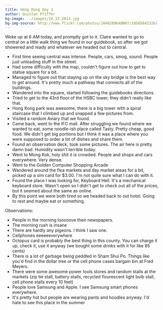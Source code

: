 ```yaml
---
title: Hong Kong Day 1
author: Quinlan Pfiffer
bg-image: ../images/10_22_2013.jpg
bg-img-source: http://www.flickr.com/photos/104820964@N07/10565842326/
---
```

Woke up at 6 AM today, and promptly got to it. Claire wanted to go to central on
a little walk thing we found in our guidebook, so after we got showered and
ready and whatever we headed out to central.

* First time seeing central was intense. People, cars, smog, sound. People just
  unloading stuff in the street.
* Had some difficulty with the map, couldn't figure out how to get to statue
  square for a bit.
* Managed to figure out that staying up on the sky bridge is the best way to get
  around. It's pretty much a pathway that connects all of the buildings.
* Wandered into the square, started following the guidebooks directions.
* Tried to get to the 43rd floor of the HSBC tower, they didn't really like
  that.
* Hong Kong park was awesome, there is a big tower with a spiral staircase that
  I climbed up and snapped a few pictures from.
* Visited a random Aviary that we found.
* Came back, went to the IFC mall. After struggling we found where we wanted to
  eat, some noodle-ish place called Tasty. Pretty cheap, good food. We didn't
get big portions but I think it was a place where you were supposed to order a
lot of dishes and share them.
* Found an observation deck, took some pictures. The air here is pretty damn
  bad. Humidity wasn't terrible today.
* Went to Mong Kok, holy shit it is crowded. People and shops and cars
  everywhere. Very dense.
* Went to the Golden Computer Shopping Arcade
* Wandered around the flea markets and day market areas for a bit, picked up a
  sim card for $3.00. I'm not quite sure what I can do with it.
* Found the place I was looking for, Keyboard Hell. It's a mechanical keyboard
  store. Wasn't open so I didn't get to check out all of the prices, but it
seemed about the same as online.
* By this point we were both tired so we headed back to out hotel. Going to rest
  and maybe eat or something.

Observations:

* People in the morning looooove their newspapers.
* The morning rush is insane
* There are hardly any pigeons. I think I saw one.
* Cellphones eeeeeeverywhere
* Octopus card is probably the best thing in this county. You can charge it up,
  check it, use it anyway (we bought some drinks with it for like 85 cents)
* There is a lot of garbage being peddled in Sham Shui Po. Things like you'd
  find in the dollar tree or the cell phone cases bargain bin at Fred Meyers.
* There were some awesome power tools stores and random stalls at the markets
  (zip tie stall, battery stalls, recycled flourescent light bulb stall, cell
phone stalls every 10 feet)
* People love Samsung and Apple. I see Samsung smart phones everywhere.
* It's pretty hot but people are wearing pants and hoodies anyway. I'd hate to
  see this place in the summer
